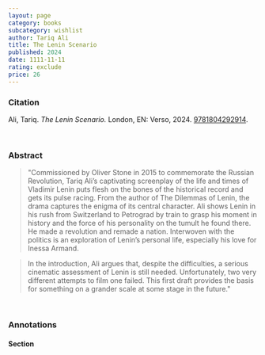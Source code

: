```yaml
---
layout: page
category: books
subcategory: wishlist
author: Tariq Ali
title: The Lenin Scenario
published: 2024
date: 1111-11-11
rating: exclude
price: 26
---
```


### Citation

Ali, Tariq. *The Lenin Scenario.* London, EN: Verso, 2024. [9781804292914](https://www.versobooks.com/en-ca/products/3106-the-lenin-scenario).

<br>

### Abstract

> "Commissioned by Oliver Stone in 2015 to commemorate the Russian Revolution, Tariq Ali’s captivating screenplay of the life and times of Vladimir Lenin puts flesh on the bones of the historical record and gets its pulse racing. From the author of The Dilemmas of Lenin, the drama captures the enigma of its central character. Ali shows Lenin in his rush from Switzerland to Petrograd by train to grasp his moment in history and the force of his personality on the tumult he found there. He made a revolution and remade a nation. Interwoven with the politics is an exploration of Lenin’s personal life, especially his love for Inessa Armand.

> In the introduction, Ali argues that, despite the difficulties, a serious cinematic assessment of Lenin is still needed. Unfortunately, two very different attempts to film one failed. This first draft provides the basis for something on a grander scale at some stage in the future."

<br>

### Annotations

#### Section

<br>
